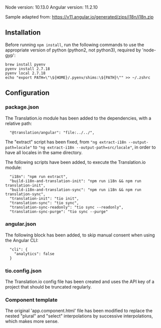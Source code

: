 Node version: 10.13.0
Angular version: 11.2.10

Sample adapted from: https://v11.angular.io/generated/zips/i18n/i18n.zip

## Installation

Before running `npm install`, run the following commands to use the appropriate version of python (python2, not python3), required by 'node-gyp':

```
brew install pyenv
pyenv install 2.7.18
pyenv local 2.7.18
echo "export PATH=\"\${HOME}/.pyenv/shims:\${PATH}\"" >> ~/.zshrc
```

## Configuration

### package.json

The Translation.io module has been added to the dependencies, with a relative path:
```
  "@translation/angular": "file:../../",
```
The "extract" script has been fixed, from `"ng extract-i18n --output-path=locale"` to `"ng extract-i18n --output-path=src/locale"`, in order to have all locales in the same directory.

The following scripts have been added, to execute the Translation.io module:
```
  "i18n": "npm run extract",
  "build-i18n-and-translation-init": "npm run i18n && npm run translation-init",
  "build-i18n-and-translation-sync": "npm run i18n && npm run translation-sync",
  "translation-init": "tio init",
  "translation-sync": "tio sync",
  "translation-sync-readonly": "tio sync --readonly",
  "translation-sync-purge": "tio sync --purge"
```

### angular.json

The following block has been added, to skip manual consent when using the Angular CLI:
```
  "cli": {
    "analytics": false
  }
```

### tio.config.json

The Translation.io config file has been created and uses the API key of a project that should be truncated regularly.

### Component template

The original 'app.component.html' file has been modified to replace the nested "plural" and "select" interpolations by successive interpolations, which makes more sense.
